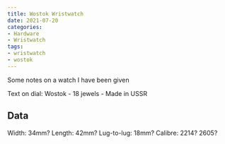 ```yaml
---
title: Wostok Wristwatch
date: 2021-07-20
categories:
- Hardware
- Wristwatch
tags:
- wristwatch
- wostok
---
```


Some notes on a watch I have been given

Text on dial: Wostok - 18 jewels - Made in USSR

## Data

Width: 34mm?
Length: 42mm?
Lug-to-lug: 18mm?
Calibre: 2214? 2605?
